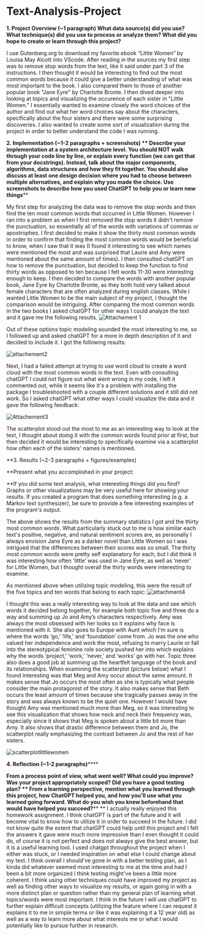 # Text-Analysis-Project
 
**1. Project Overview (~1 paragraph)
What data source(s) did you use? What technique(s) did you use to process or analyze them? What did you hope to create or learn through this project?**

I use Gutenberg.org to download my favorite ebook “Little Women” by Louisa May Alcott into VScode. After reading in the sources my first step was to remove stop words from the text, like it said under part 3 of the instructions. I then thought it would be interesting to find out the most common words because it could give a better understanding of what was most important to the book. I also compared them to those of another popular book "Jane Eyre" by Charlotte Bronte. I then dived deeper into looking at topics and visualizing the occurence of each sister in "Little Women." I essentially wanted to examine closely the word choices of the author and find out what her word choices say about the characters, specifically about the four sisters and there were some surprising discoveries. I also wanted to create some sort of visualization during the project in order to better understand the code I was running. 

**2. Implementation (~1-2 paragraphs + screenshots)
**
Describe your implementation at a system architecture level. You should NOT walk through your code line by line, or explain every function (we can get that from your docstrings). Instead, talk about the major components, algorithms, data structures and how they fit together. You should also discuss at least one design decision where you had to choose between multiple alternatives, and explain why you made the choice. Use screenshots to describe how you used ChatGPT to help you or learn new things****

My first step for analyzing the data was to remove the stop words and then find the ten most common words that occurred in Little Women. However I ran into a problem as when I first removed the stop words it didn't remove the punctuation, so essentially all of the words with variations of commas or apostrophes. I first decided to make it show the thirty most common words in order to confirm that finding the most common words would be beneficial to know, when I saw that it was (I found it interesting to see which names were mentioned the most and was surprised that Laurie and Amy were mentioned about the same amount of times). I then consulted chatGPT on how to remove the punctuation, but decided to keep the function to find thirty words as opposed to ten because I felt words 11-30 were interesting enough to keep. I then decided to compare the words with another popular book, Jane Eyre by Charlotte Bronte, as they both hold very talked about female characters that are often analyzed during english classes. While I wanted Little Women to be the main subject of my project, I thought the comparison would be intriguing. 
After comparing the most common words in the two books I asked chatGPT for other ways I could analyze the text and it gave me the following results.
![Attachement 1](https://user-images.githubusercontent.com/122849650/227728783-53b164f6-7f4a-4b55-a902-fb4666ae4dd3.PNG)


Out of these options topic modeling sounded the most interesting to me, so I followed up and asked chatGPT for a more in depth description of it and decided to include it. I got the following results:

![attachement2](https://user-images.githubusercontent.com/122849650/227728787-04d55d7c-1834-4c36-916d-e1c4fe40d88c.png)


Next, I had a failed attempt at trying to use word cloud to create a word cloud with the most common words in the text. Even with consulting chatGPT I could not figure out what went wrong in my code, I left it commented out, while it seems like it's a problem with installing the package I troubleshooted with a couple different solutions and it still did not work. So I asked chatGPT what other ways I could visualize the data and it gave the following feedback:


![Attachement3](https://user-images.githubusercontent.com/122849650/227728903-e86255bb-5afc-4fb7-b304-a043914d7c29.png)

The scatterplot stood out the most to me as an interesting way to look at the text, I thought about doing it with the common words found prior at first, but then decided it would be interesting to specifically examine via a scatterplot how often each of the sisters' names is mentioned.

**3. Results (~2-3 paragraphs + figures/examples)

**Present what you accomplished in your project:

**If you did some text analysis, what interesting things did you find? Graphs or other visualizations may be very useful here for showing your results.
If you created a program that does something interesting (e.g. a Markov text synthesizer), be sure to provide a few interesting examples of the program's output.

The above shows the results from the summary statistics I got and the thirty most common words. What particularly stuck out to me is how similar each text's positive, negative, and natural sentiment scores are, as personally I always envision Jane Eyre as a darker novel than Little Women so I was intrigued that the differences between their scores was so small.  The thirty most common words were pretty self explanatory for each, but I did think it was interesting how often ‘little’ was used in Jane Eyre, as well as ‘never’ for Little Women, but I thought overall the thirty words were interesting to examine. 


As mentioned above when utilizing topic modeling, this were the result of the five topics and ten words that belong to each topic:
![attachment4](https://user-images.githubusercontent.com/122849650/227728917-b67673e0-b952-4976-8022-f3d3ab793436.png)


I thought this was a really interesting way to look at the data and see which words it decided belong together, for example both topic five and three do a way and summing up Jo and Amy’s characters respectively. Amy was always the most obsessed with her looks so it explains why face is mentioned with it. She also goes to Europe with Aunt which I'm sure is where the words ‘go,’ ‘life,’ and ‘foundation’ come from. Jo was the one who valued her independence and work the most, refusing to marry Laurie or fall into the stereotypical feminine role society pushed her into which explains why the words ‘project,’ ‘work,’ ‘never,’ and ‘works’ go with her. Topic three also does a good job at summing up the heartfelt language of the book and its relationships. 
When examining the scatterplot (picture below) what I found interesting was that Meg and Amy occur about the same amount. It makes sense that Jo occurs the most often as she is typically what people consider the main protagonist of the story. It also makes sense that Beth occurs the least amount of times because she tragically passes away in the story and was always known to be the quiet one. However I would have thought Amy was mentioned much more than Meg, so it was interesting to see this visualization that shows how neck and neck their frequency was, especially since it shows that Meg is spoken about a little bit more than Amy. It also shows that drastic difference between them and Jo, the scatterplot really emphasizing the contrast between Jo and the rest of her sisters.

![scatterplotlittlewomen](https://user-images.githubusercontent.com/122849650/227728920-5d104818-03c0-4a08-96b5-d20fec481ec0.png)


**4. Reflection (~1-2 paragraphs)******

**From a process point of view, what went well? What could you improve? Was your project appropriately scoped? Did you have a good testing plan?
**
From a learning perspective, mention what you learned through this project, how ChatGPT helped you, and how you'll use what you learned going forward. What do you wish you knew beforehand that would have helped you succeed?****
**
I actually really enjoyed this homework assignment. I think chatGPT is part of the future and it will become vital to know how to utilize it in order to succeed in the future. I did not know quite the extent that chatGPT could help until this project and I felt the answers it gave were much more impressive than I even thought it could do, of course it is not perfect and does not always give the best answer, but it is a useful learning tool. I used chatgpt throughout the project when I either was stuck, or I needed inspiration on what else I could change about my text. I think overall I should've gone in with a better testing plan, as I kinda did whatever seemed most interesting to me at the time and had I been a bit more organized I think testing might've been a little more coherent. I think using other techniques could have improved my project as well as finding other ways to visualize my results, or again going in with a more distinct plan or question rather than my general plan of learning what topics/words were most important. I think in the future I will use chatGPT to further explain difficult concepts (utilizing the feature where I can request it explains it to me in simple terms or like it was explaining it a 12 year old) as well as a way to learn more about what interests me or what I would potentially like to pursue further in research. 
